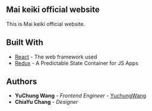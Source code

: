 ## Mai keiki official website

This is Mai keiki official website.

## Built With

* [React](https://zh-hant.reactjs.org/) - The web framework used
* [Redux](https://redux.js.org/) - A Predictable State Container for JS Apps


## Authors

* **YuChung Wang** - *Frontend Engineer* - [YuchungWang](https://github.com/YuchungWang)
* **ChiaYu Chang** - *Designer*